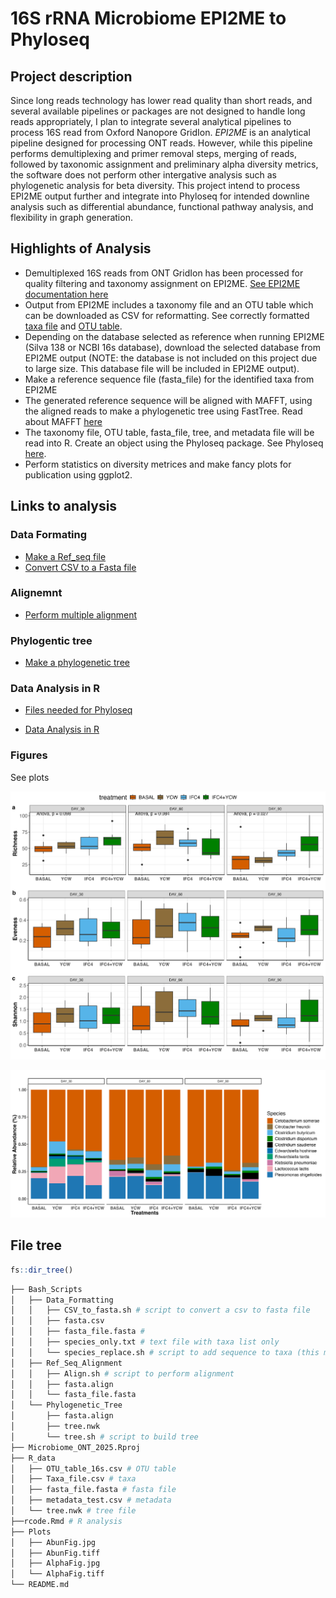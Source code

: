 # 16S rRNA Microbiome EPI2ME to Phyloseq

## Project description
Since long reads technology has lower read quality than short reads, and several available pipelines or
packages are not designed to handle long reads appropriately, I plan to integrate several analytical
pipelines to process 16S read from Oxford Nanopore GridIon. *EPI2ME* is an analytical pipeline designed for processing ONT reads.
However, while this pipeline performs demultiplexing and primer removal steps, merging of reads, followed by
taxonomic assignment and preliminary alpha diversity metrics, the software does not perform other intergative analysis
such as phylogenetic analysis for beta diversity. This project intend to process EPI2ME output further and integrate into Phyloseq for intended downline analysis such as differential abundance, functional pathway analysis, and flexibility in graph generation. 

## Highlights of Analysis

* Demultiplexed 16S reads from ONT GridIon has been processed for quality filtering and taxonomy assignment on EPI2ME. [See EPI2ME documentation here](https://epi2me.nanoporetech.com/epi2me-docs/quickstart/) 
* Output from EPI2ME includes a taxonomy file and an OTU table which can be downloaded as CSV for reformatting. See correctly formatted [taxa file](https://github.com/aubclsc0239/Microbiome_ONT_2025/blob/main/R_data/Taxa_file.csv) and [OTU table](https://github.com/aubclsc0239/Microbiome_ONT_2025/blob/main/R_data/OTU_table_16s.csv).
* Depending on the database selected as reference when running EPI2ME (Silva 138 or NCBI 16s database), download the selected database from EPI2ME output (NOTE: the database is not included on this project due to large size. This database file will be included in EPI2ME output).
* Make a reference sequence file (fasta_file) for the identified taxa from EPI2ME
* The generated reference sequence will be aligned with MAFFT, using the aligned reads to make a
phylogenetic tree using FastTree. Read about MAFFT [here](https://open.bioqueue.org/home/knowledge/showKnowledge/sig/mafft)
* The taxonomy file, OTU table, fasta_file, tree, and metadata file will be read into R. Create an object using the Phyloseq package. See Phyloseq [here](https://www.rdocumentation.org/packages/phyloseq/versions/1.16.2).
* Perform statistics on diversity metrices and make fancy plots for publication using ggplot2. 


## Links to analysis
### Data Formating

- [Make a Ref_seq file](Bash_Scripts/Data_Formatting/species_replace.sh)
- [Convert CSV to a Fasta file](Bash_Scripts/Data_Formatting/CSV_to_fasta.sh)

### Alignemnt

- [Perform multiple alignment](Bash_Scripts/Ref_Seq_Alignment/Align.sh)

### Phylogentic tree

- [Make a phylogenetic tree](Bash_Scripts/Phylogenetic_Tree/tree.sh)

### Data Analysis in R

- [Files needed for Phyloseq](R_data)

- [Data Analysis in R](rcode.Rmd)

### Figures

See plots

![Alpha diversity](Plots/AlphaFig.jpg)

![Beta diversity](Plots/AbunFig.jpg)

## File tree

```r
fs::dir_tree()
```

```bash
├── Bash_Scripts
│   ├── Data_Formatting
│   │   ├── CSV_to_fasta.sh # script to convert a csv to fasta file 
│   │   ├── fasta.csv
│   │   ├── fasta_file.fasta # 
│   │   ├── species_only.txt # text file with taxa list only
│   │   └── species_replace.sh # script to add sequence to taxa (this makes a fasta.csv)
│   ├── Ref_Seq_Alignment
│   │   ├── Align.sh # script to perform alignment
│   │   ├── fasta.align
│   │   └── fasta_file.fasta
│   └── Phylogenetic_Tree
│       ├── fasta.align
│       ├── tree.nwk
│       └── tree.sh # script to build tree
├── Microbiome_ONT_2025.Rproj
├── R_data
│   ├── OTU_table_16s.csv # OTU table
│   ├── Taxa_file.csv # taxa
│   ├── fasta_file.fasta # fasta file
│   ├── metadata_test.csv # metadata
│   └── tree.nwk # tree file
├──rcode.Rmd # R analysis
├── Plots
│   ├── AbunFig.jpg
│   ├── AbunFig.tiff
│   ├── AlphaFig.jpg
│   └── AlphaFig.tiff
└── README.md
```
